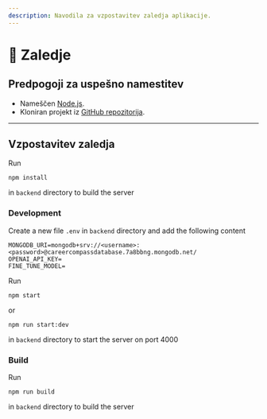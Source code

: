 ```yaml
---
description: Navodila za vzpostavitev zaledja aplikacije.
---
```


# 🌚 Zaledje

## Predpogoji za uspešno namestitev

* Nameščen [Node.js](https://nodejs.org/en).
* Kloniran projekt iz [GitHub repozitorija](https://github.com/mtoplak/CareerCompass).

***

## Vzpostavitev zaledja

Run

```
npm install
```

in `backend` directory to build the server

### Development

Create a new file `.env` in `backend` directory and add the following content

```env
MONGODB_URI=mongodb+srv://<username>:<password>@careercompassdatabase.7a8bbng.mongodb.net/
OPENAI_API_KEY=
FINE_TUNE_MODEL=
```

Run

```
npm start
```

or

```
npm run start:dev
```

in `backend` directory to start the server on port 4000

### Build

Run

```
npm run build
```

in `backend` directory to build the server
